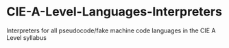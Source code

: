 # CIE-A-Level-Languages-Interpreters
Interpreters for all pseudocode/fake machine code languages in the CIE A Level syllabus
